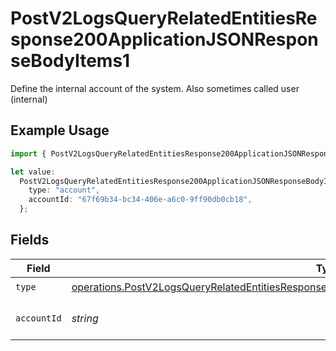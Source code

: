 # PostV2LogsQueryRelatedEntitiesResponse200ApplicationJSONResponseBodyItems1

Define the internal account of the system. Also sometimes called user (internal)

## Example Usage

```typescript
import { PostV2LogsQueryRelatedEntitiesResponse200ApplicationJSONResponseBodyItems1 } from "orq-poc-typescript-multi-env-version/models/operations";

let value:
  PostV2LogsQueryRelatedEntitiesResponse200ApplicationJSONResponseBodyItems1 = {
    type: "account",
    accountId: "67f69b34-bc34-406e-a6c0-9ff90db0cb18",
  };
```

## Fields

| Field                                                                                                                                                                                                              | Type                                                                                                                                                                                                               | Required                                                                                                                                                                                                           | Description                                                                                                                                                                                                        |
| ------------------------------------------------------------------------------------------------------------------------------------------------------------------------------------------------------------------ | ------------------------------------------------------------------------------------------------------------------------------------------------------------------------------------------------------------------ | ------------------------------------------------------------------------------------------------------------------------------------------------------------------------------------------------------------------ | ------------------------------------------------------------------------------------------------------------------------------------------------------------------------------------------------------------------ |
| `type`                                                                                                                                                                                                             | [operations.PostV2LogsQueryRelatedEntitiesResponse200ApplicationJSONResponseBodyItems1Evals7Type](../../models/operations/postv2logsqueryrelatedentitiesresponse200applicationjsonresponsebodyitems1evals7type.md) | :heavy_check_mark:                                                                                                                                                                                                 | N/A                                                                                                                                                                                                                |
| `accountId`                                                                                                                                                                                                        | *string*                                                                                                                                                                                                           | :heavy_check_mark:                                                                                                                                                                                                 | The id of the resource                                                                                                                                                                                             |